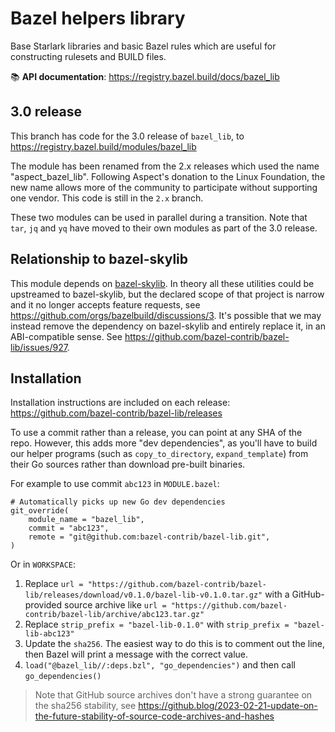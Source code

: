 # Bazel helpers library

Base Starlark libraries and basic Bazel rules which are useful for constructing rulesets and BUILD files.

📚 **API documentation**: https://registry.bazel.build/docs/bazel_lib

## 3.0 release

This branch has code for the 3.0 release of `bazel_lib`, to https://registry.bazel.build/modules/bazel_lib

The module has been renamed from the 2.x releases which used the name "aspect_bazel_lib".
Following Aspect's donation to the Linux Foundation, the new name allows more of the community to participate without supporting one vendor.
This code is still in the `2.x` branch.

These two modules can be used in parallel during a transition. Note that `tar`, `jq` and `yq` have moved to their own modules as part of the 3.0 release.

## Relationship to bazel-skylib

This module depends on [bazel-skylib](https://github.com/bazelbuild/bazel-skylib).
In theory all these utilities could be upstreamed to bazel-skylib, but the declared scope of that project
is narrow and it no longer accepts feature requests, see https://github.com/orgs/bazelbuild/discussions/3.
It's possible that we may instead remove the dependency on bazel-skylib and entirely replace it, in an ABI-compatible sense. See https://github.com/bazel-contrib/bazel-lib/issues/927.

## Installation

Installation instructions are included on each release:
<https://github.com/bazel-contrib/bazel-lib/releases>

To use a commit rather than a release, you can point at any SHA of the repo.
However, this adds more "dev dependencies", as you'll have to build our helper programs
(such as `copy_to_directory`, `expand_template`) from their Go sources rather than
download pre-built binaries.

For example to use commit `abc123` in `MODULE.bazel`:

```
# Automatically picks up new Go dev dependencies
git_override(
    module_name = "bazel_lib",
    commit = "abc123",
    remote = "git@github.com:bazel-contrib/bazel-lib.git",
)
```

Or in `WORKSPACE`:

1. Replace `url = "https://github.com/bazel-contrib/bazel-lib/releases/download/v0.1.0/bazel-lib-v0.1.0.tar.gz"`
   with a GitHub-provided source archive like
   `url = "https://github.com/bazel-contrib/bazel-lib/archive/abc123.tar.gz"`
1. Replace `strip_prefix = "bazel-lib-0.1.0"` with `strip_prefix = "bazel-lib-abc123"`
1. Update the `sha256`. The easiest way to do this is to comment out the line, then Bazel will
   print a message with the correct value.
1. `load("@bazel_lib//:deps.bzl", "go_dependencies")` and then call `go_dependencies()`

> Note that GitHub source archives don't have a strong guarantee on the sha256 stability, see
> <https://github.blog/2023-02-21-update-on-the-future-stability-of-source-code-archives-and-hashes>
